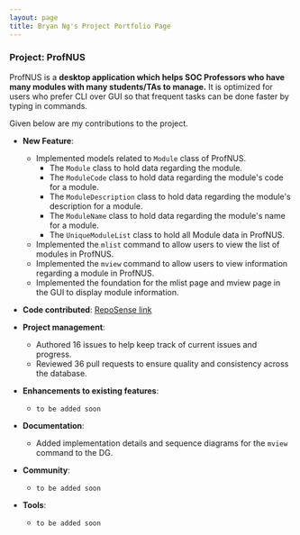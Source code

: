 ```yaml
---
layout: page
title: Bryan Ng's Project Portfolio Page
---
```


### Project: ProfNUS

ProfNUS is a **desktop application which helps SOC Professors who have many modules with many students/TAs to manage.** It is optimized for users who prefer CLI over GUI so that frequent tasks can be done faster by typing in commands.

Given below are my contributions to the project.

* **New Feature**:
    * Implemented models related to `Module` class of ProfNUS. 
      * The `Module` class to hold data regarding the module. 
      * The `ModuleCode` class to hold data regarding the module's code for a module.
      * The `ModuleDescription` class to hold data regarding the module's description for a module.
      * The `ModuleName` class to hold data regarding the module's name for a module.
      * The `UniqueModuleList` class to hold all Module data in ProfNUS. 
    * Implemented the `mlist` command to allow users to view the list of modules in ProfNUS.
    * Implemented the `mview` command to allow users to view information regarding a module in ProfNUS.
    * Implemented the foundation for the mlist page and mview page in the GUI to display module information. 

* **Code contributed**: [RepoSense link](https://nus-cs2103-ay2223s1.github.io/tp-dashboard/?search=bryanngzh&breakdown=true&sort=groupTitle&sortWithin=title&since=2022-09-16&timeframe=commit&mergegroup=&groupSelect=groupByRepos&checkedFileTypes=docs~functional-code~test-code~other)

* **Project management**:
  * Authored 16 issues to help keep track of current issues and progress.
  * Reviewed 36 pull requests to ensure quality and consistency across the database.

* **Enhancements to existing features**:
    * `to be added soon`

* **Documentation**:
  * Added implementation details and sequence diagrams for the `mview` command to the DG.

* **Community**:
    * `to be added soon`

* **Tools**:
    * `to be added soon`

